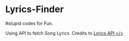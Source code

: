 # Lyrics-Finder
#stupid codes for Fun.

Using API to fetch Song Lyrics.
Credits to <a href="lyics.ovh"> Lyrics API </>


